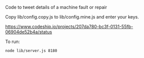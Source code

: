
Code to tweet details of a machine fault or repair

Copy lib/config.copy.js to lib/config.mine.js and enter your keys.

https://www.codeship.io/projects/207da780-bc3f-0131-55fb-06904de52b4a/status

To run:

    node lib/server.js 8180

 